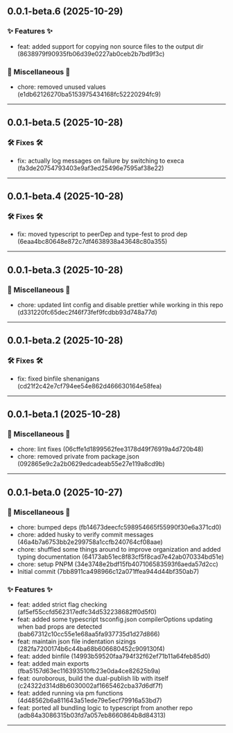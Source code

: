 ## 0.0.1-beta.6 (2025-10-29)

### ✨ Features ✨

- feat: added support for copying non source files to the output dir (8638979f90935fb06d39e0227ab0ceb2b7bd9f3c)



### 🔀 Miscellaneous 🔀

- chore: removed unused values (e1db62126270ba5153975434168fc52220294fc9)

---

## 0.0.1-beta.5 (2025-10-28)

### 🛠️ Fixes 🛠️

- fix: actually log messages on failure by switching to execa (fa3de20754793403e9af3ed25496e7595af38e22)

---

## 0.0.1-beta.4 (2025-10-28)

### 🛠️ Fixes 🛠️

- fix: moved typescript to peerDep and type-fest to prod dep (6eaa4bc80648e872c7df4638938a43648c80a355)

---

## 0.0.1-beta.3 (2025-10-28)

### 🔀 Miscellaneous 🔀

- chore: updated lint config and disable prettier while working in this repo (d331220fc65dec2f46f73fef9fcdbb93d748a77d)

---

## 0.0.1-beta.2 (2025-10-28)

### 🛠️ Fixes 🛠️

- fix: fixed binfile shenanigans (cd21f2c42e7cf794ee54e862d466630164e58fea)

---

## 0.0.1-beta.1 (2025-10-28)

### 🔀 Miscellaneous 🔀

- chore: lint fixes (06cffe1d1899562fee3178d49f76919a4d720b48)
- chore: removed private from package.json (092865e9c2a2b0629edcadeab55e27e119a8cd9b)

---

## 0.0.1-beta.0 (2025-10-27)

### 🔀 Miscellaneous 🔀

- chore: bumped deps (fb14673deecfc598954665f55990f30e6a371cd0)
- chore: added husky to verify commit messages (46a4b7a6753bb2e299758a1ccfb240764cf08aae)
- chore: shuffled some things around to improve organization and added typing documentation (64173ab51ec8f83cf5f8cad7e42ab070334bd51e)
- chore: setup PNPM (34e3748e2bdf15fb407106583593f6aeda57d2cc)
- Initial commit (7bb8911ca498966c12a071ffea944d44bf350ab7)



### ✨ Features ✨

- feat: added strict flag checking (af5ef55ccfd562317edfc34d532238682ff0d5f0)
- feat: added some typescript tsconfig.json compilerOptions updating when bad props are detected (bab67312c10cc55e1e68aa5fa937735d1d27d866)
- feat: maintain json file indentation sizings (282fa7200174b6c44ba68b606680452c909130f4)
- feat: added binfile (14993b59520faa794f32f62ef71b11a64feb85d0)
- feat: added main exports (fba5157d63ec116393510fb23e0da4ce82625b9a)
- feat: ouroborous, build the dual-publish lib with itself (c24322d314d8b6030002af1665462cba37d6df7f)
- feat: added running via pm functions (4d48562b6a811643a51ede79e5ecf79916a53bd7)
- feat: ported all bundling logic to typescript from another repo (adb84a3086315b03fd7a057eb8660864b8d84313)

---

